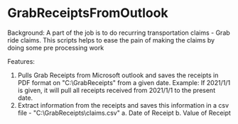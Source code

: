 # GrabReceiptsFromOutlook

Background:
A part of the job is to do recurring transportation claims - Grab ride claims. This scripts helps to ease the pain of making the claims by doing some pre processing work

Features:
1. Pulls Grab Receipts from Microsoft outlook and saves the receipts in PDF format on "C:\GrabReceipts" from a given date.
   Example: If 2021/1/1 is given, it will pull all receipts received from 2021/1/1 to the present date.
2. Extract information from the receipts and saves this information in a csv file - "C:\GrabReceipts\claims.csv"
   a. Date of Receipt
   b. Value of Receipt
